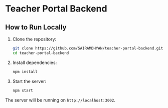 # Teacher Portal Backend

## How to Run Locally

1. Clone the repository:
   ```bash
   git clone https://github.com/SAIRAMDHYAN/teacher-portal-backend.git
   cd teacher-portal-backend
   ```

2. Install dependencies:
   ```bash
   npm install
   ```

3. Start the server:
   ```bash
   npm start
   ```

The server will be running on `http://localhost:3002`.